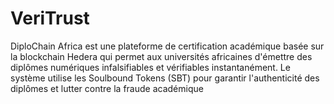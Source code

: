 # VeriTrust
DiploChain Africa est une plateforme de certification académique basée sur la blockchain Hedera qui permet aux universités africaines d'émettre des diplômes numériques infalsifiables et vérifiables instantanément. Le système utilise les Soulbound Tokens (SBT) pour garantir l'authenticité des diplômes et lutter contre la fraude académique
